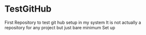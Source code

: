 # TestGitHub
First Repository to test git hub setup in my system
It is not actually a repository for any project but just bare minimum Set up

